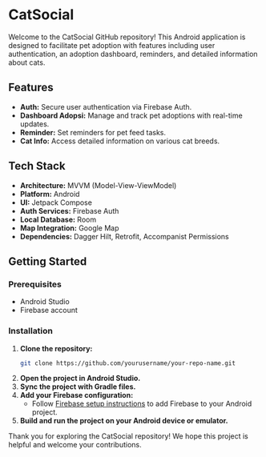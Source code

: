 # CatSocial

Welcome to the CatSocial GitHub repository! This Android application is designed to facilitate pet adoption with features including user authentication, an adoption dashboard, reminders, and detailed information about cats.

## Features

- **Auth:** Secure user authentication via Firebase Auth.
- **Dashboard Adopsi:** Manage and track pet adoptions with real-time updates.
- **Reminder:** Set reminders for pet feed tasks.
- **Cat Info:** Access detailed information on various cat breeds.

## Tech Stack

- **Architecture:** MVVM (Model-View-ViewModel)
- **Platform:** Android
- **UI:** Jetpack Compose
- **Auth Services:** Firebase Auth
- **Local Database:** Room
- **Map Integration:** Google Map
- **Dependencies:** Dagger Hilt, Retrofit, Accompanist Permissions

## Getting Started

### Prerequisites

- Android Studio
- Firebase account

### Installation

1. **Clone the repository:**
   ```bash
   git clone https://github.com/yourusername/your-repo-name.git
   ```
2. **Open the project in Android Studio.**
3. **Sync the project with Gradle files.**
4. **Add your Firebase configuration:**
   - Follow [Firebase setup instructions](https://firebase.google.com/docs/android/setup) to add Firebase to your Android project.
5. **Build and run the project on your Android device or emulator.**

Thank you for exploring the CatSocial repository! We hope this project is helpful and welcome your contributions.
